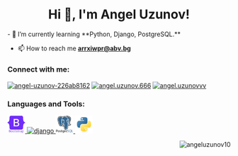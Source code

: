 <h1 align="center">Hi 👋, I'm Angel Uzunov!</h1>
- 🌱 I’m currently learning **Python, Django, PostgreSQL.**

- 📫 How to reach me **arrxiwpr@abv.bg**

<h3 align="left">Connect with me:</h3>
<p align="left">
<a href="https://linkedin.com/in/angel-uzunov-226ab8162" target="blank"><img align="center" src="https://raw.githubusercontent.com/rahuldkjain/github-profile-readme-generator/master/src/images/icons/Social/linked-in-alt.svg" alt="angel-uzunov-226ab8162" height="30" width="40" /></a>
<a href="https://fb.com/angel.uzunov.666" target="blank"><img align="center" src="https://raw.githubusercontent.com/rahuldkjain/github-profile-readme-generator/master/src/images/icons/Social/facebook.svg" alt="angel.uzunov.666" height="30" width="40" /></a>
<a href="https://instagram.com/angel.uzunovvv" target="blank"><img align="center" src="https://raw.githubusercontent.com/rahuldkjain/github-profile-readme-generator/master/src/images/icons/Social/instagram.svg" alt="angel.uzunovvv" height="30" width="40" /></a>
</p>

<h3 align="left">Languages and Tools:</h3>
<p align="left"> <a href="https://getbootstrap.com" target="_blank" rel="noreferrer"> <img src="https://raw.githubusercontent.com/devicons/devicon/master/icons/bootstrap/bootstrap-plain-wordmark.svg" alt="bootstrap" width="40" height="40"/> </a> <a href="https://www.djangoproject.com/" target="_blank" rel="noreferrer"> <img src="https://cdn.worldvectorlogo.com/logos/django.svg" alt="django" width="40" height="40"/> </a> <a href="https://www.postgresql.org" target="_blank" rel="noreferrer"> <img src="https://raw.githubusercontent.com/devicons/devicon/master/icons/postgresql/postgresql-original-wordmark.svg" alt="postgresql" width="40" height="40"/> </a> <a href="https://www.python.org" target="_blank" rel="noreferrer"> <img src="https://raw.githubusercontent.com/devicons/devicon/master/icons/python/python-original.svg" alt="python" width="40" height="40"/> </a> </p>

<p><img align="right" src="https://github-readme-stats.vercel.app/api/top-langs?username=angeluzunov10&show_icons=true&locale=en&layout=compact" alt="angeluzunov10" /></p>
